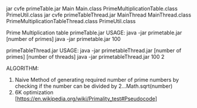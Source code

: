 jar cvfe primeTable.jar Main Main.class PrimeMultiplicationTable.class PrimeUtil.class
jar cvfe primeTableThread.jar MainThread MainThread.class PrimeMultiplicationTableThread.class PrimeUtil.class

Prime Multiplication table
primeTable.jar USAGE:
java -jar primetable.jar [number of primes]
java -jar primetable.jar 100

primeTableThread.jar USAGE:
java -jar primetableThread.jar [number of primes] [number of threads]
java -jar primetableThread.jar 100 2

ALGORITHM:
1. Naive Method of generating required number of prime numbers by checking if the number can be divided by 2...Math.sqrt(number)
2. 6K optimization [https://en.wikipedia.org/wiki/Primality_test#Pseudocode]
